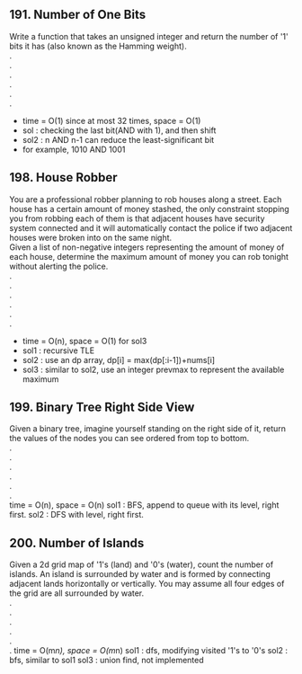 ## 191. Number of One Bits
Write a function that takes an unsigned integer and return the number of '1' bits it has (also known as the Hamming weight).  
.  
.  
.  
.  
.  
.  
- time = O(1) since at most 32 times, space = O(1)
- sol : checking the last bit(AND with 1), and then shift
- sol2 : n AND n-1 can reduce the least-significant bit
- for example, 1010 AND 1001

## 198. House Robber
You are a professional robber planning to rob houses along a street. Each house has a certain amount of money stashed, the only constraint stopping you from robbing each of them is that adjacent houses have security system connected and it will automatically contact the police if two adjacent houses were broken into on the same night.  
Given a list of non-negative integers representing the amount of money of each house, determine the maximum amount of money you can rob tonight without alerting the police.  
.  
.  
.  
.  
.  
.  
- time = O(n), space = O(1) for sol3
- sol1 : recursive TLE
- sol2 : use an dp array, dp[i] = max(dp[:i-1])+nums[i]
- sol3 : similar to sol2, use an integer prevmax to represent the available maximum 

## 199. Binary Tree Right Side View
Given a binary tree, imagine yourself standing on the right side of it, return the values of the nodes you can see ordered from top to bottom.  
.  
.  
.  
.  
.  
.  
time = O(n), space = O(n)
sol1 : BFS, append to queue with its level, right first.
sol2 : DFS with level, right first.

## 200. Number of Islands
Given a 2d grid map of '1's (land) and '0's (water), count the number of islands. An island is surrounded by water and is formed by connecting adjacent lands horizontally or vertically. You may assume all four edges of the grid are all surrounded by water.  
.  
.  
.  
.  
.  
.
time = O(m*n), space = O(m*n)
sol1 : dfs, modifying visited '1's to '0's
sol2 : bfs, similar to sol1
sol3 : union find, not implemented
